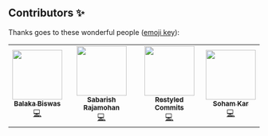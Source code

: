 ## Contributors ✨

Thanks goes to these wonderful people ([emoji key](https://allcontributors.org/docs/en/emoji-key)):

<!-- ALL-CONTRIBUTORS-LIST:START - Do not remove or modify this section -->
<!-- prettier-ignore-start -->
<!-- markdownlint-disable -->
<table>
  <tr>
    <td align="center"><a href="https://github.com/BALaka-18"><img src="https://avatars0.githubusercontent.com/u/49288068?s=400&u=2bf7afa3bd9861a1eef8c5d74006d6f2df7b8ee2&v=4" width="100px;" alt=""/><br /><sub><b>Balaka Biswas
</b></sub></a><br /><a href="https://github.com/BALaka-18/rake_new2/commits?author=BALaka-18" title="Code">💻</a></td>  
    <td align="center"><a href="https://github.com/sabarish98"><img src="https://avatars0.githubusercontent.com/u/50691454?s=400&u=988a78270487f92c0a35cfeef17f775c302ad1d6&v=4" width="100px;" alt=""/><br /><sub><b>Sabarish Rajamohan
</b></sub></a><br /><a href="https://github.com/BALaka-18/rake_new2/commits?author=sabarish98" title="Code">💻</a></td>    
    <td align="center"><a href="https://github.com/restyled-commits"><img src="https://avatars1.githubusercontent.com/u/65077583?s=400&v=4" width="100px;" alt=""/><br /><sub><b>Restyled Commits</b></sub></a><br />
<a href="https://github.com/BALaka-18/rake_new2/commits?author=restyled-commits" title="Code">💻</a></td>  
    <td align="center"><a href="https://github.com/2bit-hack"><img src="https://avatars3.githubusercontent.com/u/22833293?s=400&u=2ff94c75e12d0f075cca8b53e08f267b2d734f92&v=4" width="100px;" alt=""/><br /><sub><b>Soham Kar
</b></sub></a><br /><a href="https://github.com/BALaka-18/rake_new2/commits?author=2bit-hack" title="Code">💻</a></td>    
    
    
    
